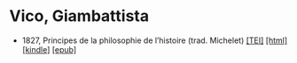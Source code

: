 # Vico, Giambattista

* 1827, Principes de la philosophie de l’histoire (trad. Michelet)  <a class="file tei" href="https://hurlus.github.io/tei/vico1827_michelet.xml">[TEI]</a>  <a class="file html" href="https://hurlus.github.io/vico/vico1827_michelet.html">[html]</a>  <a class="file mobi" href="https://hurlus.github.io/vico/vico1827_michelet.mobi">[kindle]</a>  <a class="file epub" href="https://hurlus.github.io/vico/vico1827_michelet.epub">[epub]</a> 

